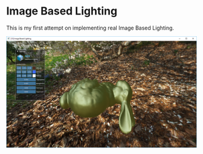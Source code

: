 # Image Based Lighting

This is my first attempt on implementing real Image Based Lighting. 

![](ibl.png)